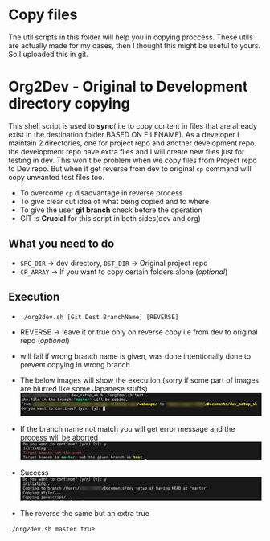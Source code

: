 # Copy files
The util scripts in this folder will help you in copying proccess.
These utils are actually made for my cases, then I thought this might be useful to yours. So I uploaded this in git.

# Org2Dev - Original to Development directory copying
This shell script is used to **sync**( i.e to copy content in files that are already exist in the destination folder BASED ON FILENAME).
As a developer I maintain 2 directories, one for project repo and another development repo. the development repo have extra files and I will create new files just for testing in dev. This won't be problem when we copy files from Project repo to Dev repo.
But when it get reverse from dev to original `cp` command will copy unwanted test files too.
* To overcome `cp` disadvantage in reverse process
* To give clear cut idea of what being copied and to where
* To give the user **git branch** check before the operation
* GIT is **Crucial** for this script in both sides(dev and org)

## What you need to do
* `SRC_DIR` -> dev directory, `DST_DIR` -> Original project repo
* `CP_ARRAY` -> If you want to copy certain folders alone (*optional*)

## Execution
* `./org2dev.sh [Git Dest BranchName] [REVERSE]` 
* REVERSE -> leave it or true only on reverse copy i.e from dev to original repo (*optional*)
* will fail if wrong branch name is given, was done intentionally done to prevent copying in wrong branch

* The below images will show the execution (sorry if some part of images are blurred like some Japanese stuffs)
![😭](../images/o2d1.png)
* If the branch name not match you will get error message and the process will be aborted
![😭](../images/o2d2.png)
* Success
![😭](../images/o2d3.png)
* The reverse the same but an extra true
```sh
./org2dev.sh master true
```
